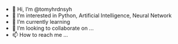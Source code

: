 - 👋 Hi, I’m @tomyhrdnsyh
- 👀 I’m interested in Python, Artificial Intelligence, Neural Network
- 🌱 I’m currently learning 
- 💞️ I’m looking to collaborate on ...
- 📫 How to reach me ...

<!---
tomyhrdnsyh/tomyhrdnsyh is a ✨ special ✨ repository because its `README.md` (this file) appears on your GitHub profile.
You can click the Preview link to take a look at your changes.
--->
